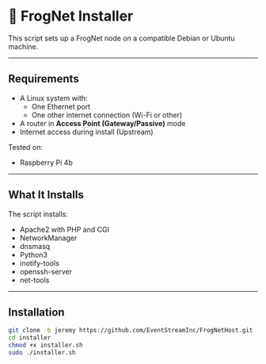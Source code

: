 # 🐸 FrogNet Installer

This script sets up a FrogNet node on a compatible Debian or Ubuntu machine.

---

## Requirements

- A Linux system with:
  - One Ethernet port
  - One other internet connection (Wi-Fi or other)
- A router in **Access Point (Gateway/Passive)** mode
- Internet access during install (Upstream)

Tested on:
- Raspberry Pi 4b

---

## What It Installs

The script installs:
- Apache2 with PHP and CGI
- NetworkManager
- dnsmasq
- Python3
- inotify-tools
- openssh-server
- net-tools

---

## Installation

```bash
git clone -b jeremy https://github.com/EventStreamInc/FrogNetHost.git
cd installer
chmod +x installer.sh
sudo ./installer.sh
